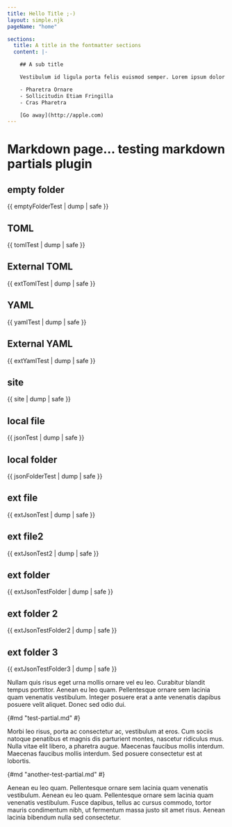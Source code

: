 ```yaml
---
title: Hello Title ;-)
layout: simple.njk
pageName: "home"

sections:
  title: A title in the fontmatter sections
  content: |-

    ## A sub title

    Vestibulum id ligula porta felis euismod semper. Lorem ipsum dolor sit amet, consectetur adipiscing elit.

    - Pharetra Ornare
    - Sollicitudin Etiam Fringilla
    - Cras Pharetra

    [Go away](http://apple.com)
---
```


# Markdown page... testing markdown partials plugin

## empty folder
{{ emptyFolderTest | dump | safe }}
## TOML
{{ tomlTest | dump | safe }}
## External TOML
{{ extTomlTest | dump | safe }}
## YAML
{{ yamlTest | dump | safe }}
## External YAML
{{ extYamlTest | dump | safe }}
## site
{{ site | dump | safe }}
## local file
{{ jsonTest | dump | safe }}
## local folder
{{ jsonFolderTest | dump | safe }}
## ext file
{{ extJsonTest | dump | safe }}
## ext file2
{{ extJsonTest2 | dump | safe }}
## ext folder
{{ extJsonTestFolder | dump | safe }}
## ext folder 2
{{ extJsonTestFolder2 | dump | safe }}
## ext folder 3
{{ extJsonTestFolder3 | dump | safe }}

Nullam quis risus eget urna mollis ornare vel eu leo. Curabitur blandit tempus porttitor. Aenean eu leo quam. Pellentesque ornare sem lacinia quam venenatis vestibulum. Integer posuere erat a ante venenatis dapibus posuere velit aliquet. Donec sed odio dui.

{#md "test-partial.md" #}

Morbi leo risus, porta ac consectetur ac, vestibulum at eros. Cum sociis natoque penatibus et magnis dis parturient montes, nascetur ridiculus mus. Nulla vitae elit libero, a pharetra augue. Maecenas faucibus mollis interdum. Maecenas faucibus mollis interdum. Sed posuere consectetur est at lobortis.

{#md "another-test-partial.md" #}

Aenean eu leo quam. Pellentesque ornare sem lacinia quam venenatis vestibulum. Aenean eu leo quam. Pellentesque ornare sem lacinia quam venenatis vestibulum. Fusce dapibus, tellus ac cursus commodo, tortor mauris condimentum nibh, ut fermentum massa justo sit amet risus. Aenean lacinia bibendum nulla sed consectetur.